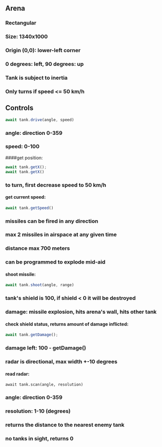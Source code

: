 ## Arena

### Rectangular
### Size: 1340x1000
### Origin (0,0): lower-left corner
### 0 degrees: left, 90 degrees: up
### Tank is subject to inertia
### Only turns if speed <= 50 km/h

## Controls

```javascript
await tank.drive(angle, speed)
``` 
### angle: direction 0-359
### speed: 0-100
####get position: 
```javascript
await tank.getX(); 
await tank.getX()
```
### to turn, first decrease speed to 50 km/h
#### get current speed: 
```javascript
await tank.getSpeed()
```
### missiles can be fired in any direction
### max 2 missiles in airspace at any given time
### distance max 700 meters
### can be programmed to explode mid-aid
#### shoot missile:
```javascript
await tank.shoot(angle, range)
```
### tank's shield is 100, if shield < 0 it will be destroyed
### damage: missile explosion, hits arena's wall, hits other tank
#### check shield status, returns amount of damage inflicted:
```javascript
await tank.getDamage();
```
### damage left: 100 - getDamage()
### radar is directional, max width +-10 degrees
#### read radar:
```javascfript
await tank.scan(angle, resolution)
```
### angle: direction 0-359
### resolution: 1-10 (degrees)
### returns the distance to the nearest enemy tank
### no tanks in sight, returns 0




